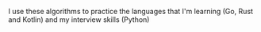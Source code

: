 I use these algorithms to practice the languages that I'm learning (Go, Rust and Kotlin) and my interview skills (Python)
